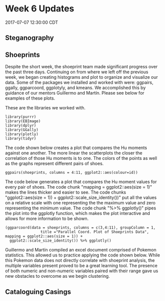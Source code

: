 Week 6 Updates
================
2017-07-07 12:30:00 CDT

Steganography
-------------

Shoeprints
----------

Despite the short week, the shoeprint team made significant progress over the past three days. Continuing on from where we left off the previous week, we began creating histograms and plot to organize and visualize our data. Some of the packages we installed and worked with were: ggpairs, ggally, ggparcoord, ggplotyly, and kmeans. We accomplished this by guidance of our mentors Guillermo and Martín. Please see below for examples of these plots.

These are the libraries we worked with.

    library(purrr)
    library(EBImage)
    library(dplyr)
    library(GGally)
    library(plotly)
    library(tidyr)

The code shown below creates a plot that compares the Hu moments against one another. The more linear the scatterplots the closer the correlation of those Hu moments is to one. The colors of the points as well as the graphs represent different pairs of shoes.

    ggpairs(shoeprints, columns = 4:11, ggplot2::aes(colour=id))

The code below generates a plot that compares the Hu moment values for every pair of shoes. The code chunk "mapping = ggplot2::aes(size = 1)" makes the lines thicker and easier to see. The code chunks "ggplot2::aes(size = 1)) + ggplot2::scale\_size\_identity())" put all the values on a relative scale with one representing the the maximum value and zero representing the minimum value. The code chunk "%&gt;% ggplotly()" pipes the plot into the ggplotly function, which makes the plot interactive and allows for more information to be shown.

    (ggparcoord(data = shoeprints, columns = c(3,4:11), groupColumn = 1,
                    title ="Parallel Coord. Plot of Shoeprints Data", mapping = ggplot2::aes(size = 1)) +
      ggplot2::scale_size_identity()) %>% ggplotly()

Guillermo and Martín compiled an excel document comprised of Pokemon statistics. This allowed us to practice applying the code shown below. While this Pokemon data does not directly correlate with shoeprint analysis, the multiple variables present proved to be a great learning tool. The presence of both numeric and non-numeric variables paired with their range gave us new obstacles to overcome as we begin clustering.

Cataloguing Casings
-------------------
